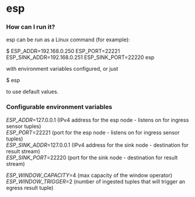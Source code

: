 # esp


### How can I run it? ###
esp can be run as a Linux command (for example):     

$ ESP_ADDR=192.168.0.250 ESP_PORT=22221 ESP_SINK_ADDR=192.168.0.251 ESP_SINK_PORT=22220 esp    

with environment variables configured, or just   

$ esp   

to use default values.   


### Configurable environment variables ###

*ESP_ADDR*=127.0.0.1 (IPv4 address for the esp node - listens on for ingress sensor tuples)    
*ESP_PORT*=22221 (port for the esp node - listens on for ingress sensor tuples)    
*ESP_SINK_ADDR*=127.0.0.1 (IPv4 address for the sink node - destination for result stream)   
*ESP_SINK_PORT*=22220 (port for the sink node - destination for result stream)   

*ESP_WINDOW_CAPACITY*=4 (max capacity of the window operator)   
*ESP_WINDOW_TRIGGER*=2 (number of ingested tuples that will trigger an egress result tuple)
